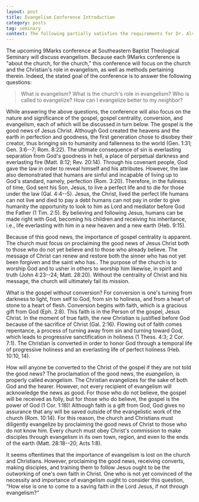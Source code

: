 ```yaml
---
layout: post
title: Evangelism Conference Introduction
category: posts
tag: seminary
context: The following partially satisfies the requirements for Dr. Alvin Reid's 9Marks Evangelism Conference class at Southeastern Baptist Theological Seminary.
---
```


The upcoming 9Marks conference at Southeastern Baptist Theological Seminary will discuss evangelism. Because each 9Marks conference is "about the church, for the church," this conference will focus on the church and the Christian's role in evangelism, as well as methods pertaining therein. Indeed, the stated goal of the conference is to answer the following questions:

> What is evangelism?
What is the church's role in evangelism?
Who is called to evangelize?
How can I evangelize better to my neighbor?

While answering the above questions, the conference will also focus on the nature and significance of the gospel, gospel centrality, conversion, and evangelism, each of which will be discussed in turn below. The gospel is the good news of Jesus Christ. Although God created the heavens and the earth in perfection and goodness, the first generation chose to disobey their creator, thus bringing sin to humanity and fallenness to the world (Gen. 1:31; Gen. 3:6--7; Rom. 8:22). The ultimate consequence of sin is everlasting separation from God's goodness in hell, a place of perpetual darkness and everlasting fire (Matt. 8:12; Rev. 20:14). Through his covenant people, God gave the law in order to reveal himself and his attributes. However, the law also demonstrated that humans are sinful and incapable of living up to God's standard, namely, perfection (Rom. 3:20). Therefore, in the fullness of time, God sent his Son, Jesus, to live a perfect life and to die for those under the law (Gal. 4:4--5). Jesus, the Christ, lived the perfect life humans can not live and died to pay a debt humans can not pay in order to give humanity the opportunity to look to him as Lord and mediator before God the Father (1 Tim. 2:5). By believing and following Jesus, humans can be made right with God, becoming his children and receiving his inheritance, i.e., life everlasting with him in a new heaven and a new earth (Heb. 9:15).

Because of this good news, the importance of gospel centrality is apparent. The church must focus on proclaiming the good news of Jesus Christ both to those who do not yet believe and to those who already believe. The message of Christ can renew and restore both the sinner who has not yet been forgiven and the saint who has.. The purpose of the church is to worship God and to usher in others to worship him likewise, in spirit and truth (John 4:23--24; Matt. 28:20). Without the centrality of Christ and his message, the church will ultimately fail its mission.

What is the gospel without conversion? For conversion is one's turning from darkness to light, from self to God, from sin to holiness, and from a heart of stone to a heart of flesh. Conversion begins with faith, which is a gracious gift from God (Eph. 2:8). This faith is in the Person of the gospel, Jesus Christ. In the moment of true faith, the new Christian is justified before God because of the sacrifice of Christ (Gal. 2:16). Flowing out of faith comes repentance, a process of turning away from sin and turning toward God, which leads to progressive sanctification in holiness (1 Thess. 4:3; 2 Cor. 7:1). The Christian is converted in order to honor God through a temporal life of progressive holiness and an everlasting life of perfect holiness (Heb. 10:10, 14).

How will anyone be converted to the Christ of the gospel if they are not told the good news? The proclamation of the good news, the *euangelion*, is properly called evangelism. The Christian evangelizes for the sake of both God and the hearer. However, not every recipient of evangelism will acknowledge the news as good. For those who do not believe, the gospel will be received as folly, but for those who do believe, the gospel is the power of God (1 Cor. 1:18)! Although faith is a gift from God, God gives no assurance that any will be saved outside of the evangelistic work of the church (Rom. 10:14). For this reason, the church and Christians must diligently evangelize by proclaiming the good news of Christ to those who do not know him. Every church must obey Christ's commission to make disciples through evangelism in its own town, region, and even to the ends of the earth (Matt. 28:18--20; Acts 1:8).

It seems oftentimes that the importance of evangelism is lost on the church and Christians. However, proclaiming the good news, receiving converts, making disciples, and training them to follow Jesus ought to be the outworking of one's own faith in Christ. One who is not yet convinced of the necessity and importance of evangelism ought to consider this question, “How else is one to come to a saving faith in the Lord Jesus, if not through evangelism?”
